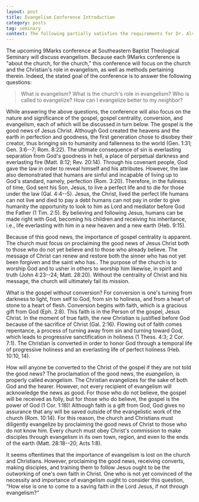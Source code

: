 ```yaml
---
layout: post
title: Evangelism Conference Introduction
category: posts
tag: seminary
context: The following partially satisfies the requirements for Dr. Alvin Reid's 9Marks Evangelism Conference class at Southeastern Baptist Theological Seminary.
---
```


The upcoming 9Marks conference at Southeastern Baptist Theological Seminary will discuss evangelism. Because each 9Marks conference is "about the church, for the church," this conference will focus on the church and the Christian's role in evangelism, as well as methods pertaining therein. Indeed, the stated goal of the conference is to answer the following questions:

> What is evangelism?
What is the church's role in evangelism?
Who is called to evangelize?
How can I evangelize better to my neighbor?

While answering the above questions, the conference will also focus on the nature and significance of the gospel, gospel centrality, conversion, and evangelism, each of which will be discussed in turn below. The gospel is the good news of Jesus Christ. Although God created the heavens and the earth in perfection and goodness, the first generation chose to disobey their creator, thus bringing sin to humanity and fallenness to the world (Gen. 1:31; Gen. 3:6--7; Rom. 8:22). The ultimate consequence of sin is everlasting separation from God's goodness in hell, a place of perpetual darkness and everlasting fire (Matt. 8:12; Rev. 20:14). Through his covenant people, God gave the law in order to reveal himself and his attributes. However, the law also demonstrated that humans are sinful and incapable of living up to God's standard, namely, perfection (Rom. 3:20). Therefore, in the fullness of time, God sent his Son, Jesus, to live a perfect life and to die for those under the law (Gal. 4:4--5). Jesus, the Christ, lived the perfect life humans can not live and died to pay a debt humans can not pay in order to give humanity the opportunity to look to him as Lord and mediator before God the Father (1 Tim. 2:5). By believing and following Jesus, humans can be made right with God, becoming his children and receiving his inheritance, i.e., life everlasting with him in a new heaven and a new earth (Heb. 9:15).

Because of this good news, the importance of gospel centrality is apparent. The church must focus on proclaiming the good news of Jesus Christ both to those who do not yet believe and to those who already believe. The message of Christ can renew and restore both the sinner who has not yet been forgiven and the saint who has.. The purpose of the church is to worship God and to usher in others to worship him likewise, in spirit and truth (John 4:23--24; Matt. 28:20). Without the centrality of Christ and his message, the church will ultimately fail its mission.

What is the gospel without conversion? For conversion is one's turning from darkness to light, from self to God, from sin to holiness, and from a heart of stone to a heart of flesh. Conversion begins with faith, which is a gracious gift from God (Eph. 2:8). This faith is in the Person of the gospel, Jesus Christ. In the moment of true faith, the new Christian is justified before God because of the sacrifice of Christ (Gal. 2:16). Flowing out of faith comes repentance, a process of turning away from sin and turning toward God, which leads to progressive sanctification in holiness (1 Thess. 4:3; 2 Cor. 7:1). The Christian is converted in order to honor God through a temporal life of progressive holiness and an everlasting life of perfect holiness (Heb. 10:10, 14).

How will anyone be converted to the Christ of the gospel if they are not told the good news? The proclamation of the good news, the *euangelion*, is properly called evangelism. The Christian evangelizes for the sake of both God and the hearer. However, not every recipient of evangelism will acknowledge the news as good. For those who do not believe, the gospel will be received as folly, but for those who do believe, the gospel is the power of God (1 Cor. 1:18)! Although faith is a gift from God, God gives no assurance that any will be saved outside of the evangelistic work of the church (Rom. 10:14). For this reason, the church and Christians must diligently evangelize by proclaiming the good news of Christ to those who do not know him. Every church must obey Christ's commission to make disciples through evangelism in its own town, region, and even to the ends of the earth (Matt. 28:18--20; Acts 1:8).

It seems oftentimes that the importance of evangelism is lost on the church and Christians. However, proclaiming the good news, receiving converts, making disciples, and training them to follow Jesus ought to be the outworking of one's own faith in Christ. One who is not yet convinced of the necessity and importance of evangelism ought to consider this question, “How else is one to come to a saving faith in the Lord Jesus, if not through evangelism?”
